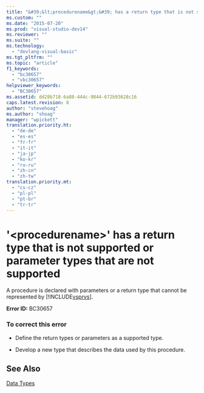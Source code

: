 ```yaml
---
title: "&#39;&lt;procedurename&gt;&#39; has a return type that is not supported or parameter types that are not supported | Microsoft Docs"
ms.custom: ""
ms.date: "2015-07-20"
ms.prod: "visual-studio-dev14"
ms.reviewer: ""
ms.suite: ""
ms.technology: 
  - "devlang-visual-basic"
ms.tgt_pltfrm: ""
ms.topic: "article"
f1_keywords: 
  - "bc30657"
  - "vbc30657"
helpviewer_keywords: 
  - "BC30657"
ms.assetid: dd28b718-6a88-444c-9844-672b93628c16
caps.latest.revision: 8
author: "stevehoag"
ms.author: "shoag"
manager: "wpickett"
translation.priority.ht: 
  - "de-de"
  - "es-es"
  - "fr-fr"
  - "it-it"
  - "ja-jp"
  - "ko-kr"
  - "ru-ru"
  - "zh-cn"
  - "zh-tw"
translation.priority.mt: 
  - "cs-cz"
  - "pl-pl"
  - "pt-br"
  - "tr-tr"
---
```

# &#39;&lt;procedurename&gt;&#39; has a return type that is not supported or parameter types that are not supported
A procedure is declared with parameters or a return type that cannot be represented by [!INCLUDE[vsprvs](../../csharp/includes/vsprvs_md.md)].  
  
 **Error ID:** BC30657  
  
### To correct this error  
  
-   Define the return types or parameters as a supported type.  
  
-   Develop a new type that describes the data used by this procedure.  
  
## See Also  
 [Data Types](../../visual-basic/language-reference/data-types/data-type-summary.md)